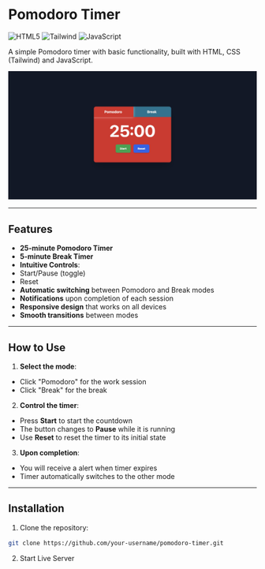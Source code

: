 # Pomodoro Timer

![HTML5](https://img.shields.io/badge/HTML5-E34F26?style=flat&logo=html5&logoColor=white)
![Tailwind](https://img.shields.io/badge/Tailwind_CSS-06B6D4?style=flat&logo=tailwind-css&logoColor=white)
![JavaScript](https://img.shields.io/badge/JavaScript-F7DF1E?style=flat&logo=javascript&logoColor=black)

A simple Pomodoro timer with basic functionality, built with HTML, CSS (Tailwind) and JavaScript.

![Pomodoro Timer Screenshot](./img/pom-timer.jpeg)

---

## Features

- **25-minute Pomodoro Timer**
- **5-minute Break Timer**
- **Intuitive Controls**:
- Start/Pause (toggle)
- Reset
- **Automatic switching** between Pomodoro and Break modes
- **Notifications** upon completion of each session
- **Responsive design** that works on all devices
- **Smooth transitions** between modes

---

## How to Use

1. **Select the mode**:
- Click "Pomodoro" for the work session
- Click "Break" for the break

2. **Control the timer**:
- Press **Start** to start the countdown
- The button changes to **Pause** while it is running
- Use **Reset** to reset the timer to its initial state

3. **Upon completion**:
- You will receive a alert when timer expires
- Timer automatically switches to the other mode

---

## Installation

1. Clone the repository:
```bash
git clone https://github.com/your-username/pomodoro-timer.git
````

2. Start Live Server